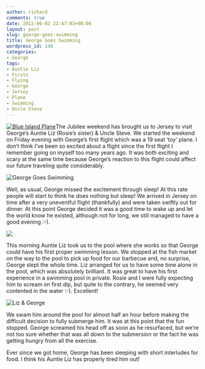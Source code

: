 ```yaml
---
author: richard
comments: true
date: 2012-06-02 22:47:03+00:00
layout: post
slug: george-goes-swimming
title: George Goes Swimming
wordpress_id: 148
categories:
- George
tags:
- Auntie Liz
- Firsts
- Flying
- George
- Jersey
- Plane
- Swimming
- Uncle Steve
---
```


[![Blue Island Plane](http://richard.perry-online.me.uk/files/2012/06/Blue-Island-Plane-e1338676449756-150x150.jpg)](http://richard.perry-online.me.uk/files/2012/06/Blue-Island-Plane.jpg)The Jubilee weekend has brought us to Jersey to visit George’s Auntie Liz (Rosie’s sister) & Uncle Steve. We started the weekend on Friday evening with George’s first flight which was a 19 seat ‘toy’ plane. I don’t think I’ve been so excited about a flight since the first flight I remember going on myself too many years ago. It was both exciting and scary at the same time because George’s reaction to this flight could affect our future traveling quite considerably.

![George Goes Swimming](http://richard.perry-online.me.uk/files/2012/06/IMG_9263-150x150.jpg)

Well, as usual, George missed the excitement through sleep! At this rate people will start to think he does nothing but sleep! We arrived in Jersey on time after a very uneventful flight (thankfully) and were taken swiftly out for dinner. At this point George decided it was a good time to wake up and let the world know he existed, although not for long, we still managed to have a good evening :-).

![](http://richard.perry-online.me.uk/files/2012/06/IMG_9274-150x150.jpg)

This morning Auntie Liz took us to the pool where she works so that George could have his first proper swimming lesson. We stopped at the fish market on the way to the pool to pick up food for our barbecue and, no surprise, George slept the whole time. Liz arranged for us to have some time alone in the pool, which was absolutely brilliant. It was great to have his first experience in a swimming pool in private. Rosie and I were fully expecting him to scream on first dip, but quite to the contrary, he seemed very contented in the water :-). Excellent!

![Liz & George](http://richard.perry-online.me.uk/files/2012/06/IMG_9292-150x150.jpg)

We swam him around the pool for almost half an hour before making the difficult decision to fully submerge him. It was at this point that the fun stopped. George screamed his head off as soon as he resurfaced, but we’re not too sure whether that was all down to the submersion or the fact he was getting hungry from all the exercise.

Ever since we got home, George has been sleeping with short interludes for food. I think his Auntie Liz has properly tired him out!
